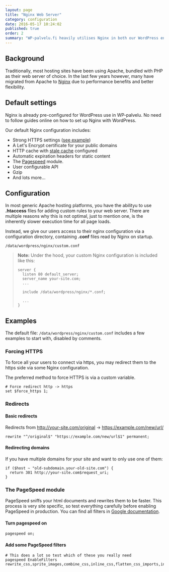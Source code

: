 ```yaml
---
layout: page
title: "Nginx Web Server"
category: configuration
date: 2016-05-17 10:24:02
published: true
order: 2
summary: "WP-palvelu.fi heavily utilises Nginx in both our WordPress environment and routing layer. Here's a short description of our Nginx use"
---
```


## Background
Traditionally, most hosting sites have been using Apache, bundled with PHP as their web server of choice. In the last few years however, many have migrated from Apache to [Nginx](http://nginx.org/en/docs/) due to performance benefits and better flexibility.

## Default settings
Nginx is already pre-configured for WordPress use in WP-palvelu. No need to follow guides online on how to set up Nginx with WordPress.

Our default Nginx configuration includes:

* Strong HTTPS settings ([see example](https://www.ssllabs.com/ssltest/analyze.html?d=wp-palvelu.fi&s=185.26.50.22))
* A Let's Encrypt certificate for your public domains
* HTTP cache with [stale cache](http://nginx.org/en/docs/http/ngx_http_proxy_module.html#proxy_cache_use_stale) configured
* Automatic expiration headers for static content
* The [Pagespeed](https://developers.google.com/speed/pagespeed/module/) module.
* User configurable API
* Gzip
* And lots more...

## Configuration

In most generic Apache hosting platforms, you have the abilityu to use **.htaccess** files for adding custom rules to your web server. There are multiple reasons why this is not optimal, just to mention one, is the inherently slower execution time for all page loads.

Instead, we give our users access to their nginx configuration via a configuration directory, containing **.conf** files read by Nginx on startup.

```
/data/wordpress/nginx/custom.conf
```

> **Note:** Under the hood, your custom Nginx configuration is included like this:
>
> ```nginx
> server {
>   listen 80 default_server;
>   server_name your-site.com;
>   ...
>
>   include /data/wordpress/nginx/*.conf;
>
>   ...
> }
> ```

## Examples
The default file: ```/data/wordpress/nginx/custom.conf``` includes a few examples to start with, disabled by comments.

### Forcing HTTPS

To force all your users to connect via https, you may redirect them to the https side via some Nginx configuration.

The preferred method to force HTTPS is via a custom variable.

```nginx
# Force redirect http -> https
set $force_https 1;
```

### Redirects

#### Basic redirects
Redirects from http://your-site.com/original -> https://example.com/new/url/

```nginx
rewrite "^/original$" "https://example.com/new/url$1" permanent;
```

#### Redirecting domains
If you have multiple domains for your site and want to only use one of them:

```nginx
if ($host ~ "old-subdomain.your-old-site.com") {
  return 301 http://your-site.com$request_uri;
}
```

### The PageSpeed module
PageSpeed sniffs your html documents and rewrites them to be faster. This process is very site specific, so test everything carefully before enabling PageSpeed in production. You can find all filters in [Google documentation](https://developers.google.com/speed/pagespeed/module/filters).

#### Turn pagespeed on
```nginx
pagespeed on;
```

#### Add some PageSpeed filters
```nginx
# This does a lot so test which of these you really need
pagespeed EnableFilters rewrite_css,sprite_images,combine_css,inline_css,flatten_css_imports,inline_javascript,combine_javascript,inline_google_font_css,canonicalize_javascript_libraries,rewrite_images,recompress_images;
```
